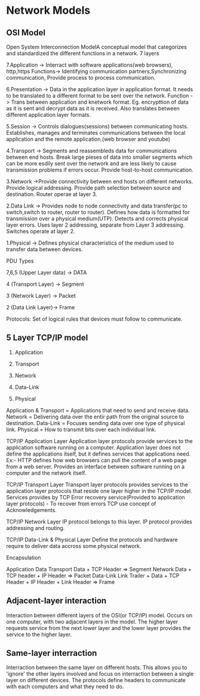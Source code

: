 # Network Models
## OSI Model
Open System Interconnection ModelA conceptual model that categorizes and standardized the different functions in a network.
7 layers

7.Application -> Interract with software applications(web browsers), http,https
		Functions-> Identifying communication partners,Synchronizing communication, Provide process to process communication.
		
6.Presentation -> Data in the application layer in application format. It needs to be translated to a different format to be sent over the network.
		Function -> Trans between application and knetwork format. Eg. encrypttion of data as it is sent and decrypt data as it is received. Also translates between different application layer formats.
		
5.Session -> Controls dialogues(sessions) between communicating hosts. Establishes, manages and terminates communications between the local application and the remote application.(web browser and youtube)

4.Transport -> Segments and reassembleds data for communications between end hosts. Break large pieses of data into smaller segments which can be more esdily sent over the network and are less likely to cause transmission problems if errors occur. Provide host-to-host communication.

3.Network ->Provide connectivity between end hosts on different networks. Provide logical addressing. Provide path selection between source and destination. Router operae at layer 3.

2.Data Link -> Provides node to node connectivity and data transfer(pc to switch,switch to router, router to router). Defines how data is formatted for transmission over a physical medium(UTP). Detects and corrects physical layer errors. Uses layer 2 addressing, separate from Layer 3 addressing. Switches operate at layer 2.

1.Physical -> Defines physical characteristics of the medium used to transfer data between devices.

PDU Types

7,6,5 (Upper Layer data) -> DATA

4 (Transport Layer) -> Segment

3 (Network Layer) -> Packet

2 (Data Link Layer)-> Frame

Protocols: Set of logical rules that devices must follow to communicate.

## 5 Layer TCP/IP model
1. Application

2. Transport 

3. Network

4. Data-Link

5. Physical

Application & Transport = Applications that need to send and receive data.
Network = Delivering data over the entir path from the original source to destination.
Data-Link = Focuses sending data over one type of physical link.
Physical = How to transmit bits over each individual link.

TCP/IP Application Layer
Application layer protocols provide services to the application software running on a computer. Application layer does not define the applications itself, but it defines services that applications need.
Ex:- HTTP defines how web browsers can pull the content of a web page from a web server.
Provides an interface between software running on a computer and the network itself.

TCP/IP Transport Layer
Transport layer protocols provides services to the application layer protocols that reside one layer higher in the TCP/IP model.
	Services provides by TCP
		Error recovery service(Provided to application layer protocols)
		- To recover from errors TCP use concept of Acknowledgements.
		
TCP/IP Network Layer
IP protocol belongs to this layer. IP protocol provides addressing and routing.

TCP/IP Data-Link & Physical Layer
Define the protocols and hardware require to deliver data accross some physical network.

Encapsulation

Application    Data
Transport      Data + TCP Header   => Segment
Network        Data + TCP header + IP Header   => Packet
Data-Link      Link Trailer + Data + TCP Header + IP Header + Link Header   => Frame

## Adjacent-layer interaction
Interaction between different layers of the OSI(or TCP/IP) model. Occurs on one computer, with two adjacent layers in the model. The higher layer requests service from the next lower layer and the lower layer provides the service to the higher layer.

## Same-layer interraction
Interraction between the same layer on different hosts. This allows you to 'ignore' the other layers involved and focus on interraction between a single layer on different devices. The protocols define headers to communicate with each computers and what they need to do.